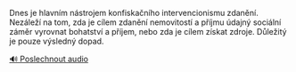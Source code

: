 
Dnes je hlavním nástrojem konfiskačního intervencionismu zdanění. Nezáleží na tom, zda je cílem zdanění nemovitostí a příjmu údajný sociální záměr vyrovnat bohatství a příjem, nebo zda je cílem získat zdroje. Důležitý je pouze výsledný dopad.

[🔊 Poslechnout audio](/data/7-paragraphs/audio/chapter_159/para_009-Dnes-je-hlavnm-nstrojem-konfiskanho-intervenci.mp3)
